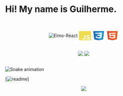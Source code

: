<h1> Hi! My name is Guilherme. </h1>
</div>
</br>
<div align="center">
  <div align="center">
<div style="display: inline_block"><br>
  <img align="center" alt="Elmo-React" height="30" width="40" src="https://cdn.jsdelivr.net/gh/devicons/devicon/icons/typescript/typescript-original.svg"                   target="_blank">
  <img align="center" alt="Elmo-Js" height="30" width="40" src="https://raw.githubusercontent.com/devicons/devicon/master/icons/javascript/javascript-plain.svg"           target="_blank">
  <img align="center" alt="Elmo-CSS" height="30" width="40" src="https://raw.githubusercontent.com/devicons/devicon/master/icons/css3/css3-original.svg"                   target="_blank">
  <img align="center" alt="Elmo-HTML" height="30" width="40" src="https://raw.githubusercontent.com/devicons/devicon/master/icons/html5/html5-original.svg"                 target="_blank">
</div>
</div>
</br>
</div>
 <div align="center">
<div style="display: inline_block"><br>
  <a href="https://www.instagram.com/gui_carbonesi/" target="_blank"><img src="https://img.shields.io/badge/-Instagram-%23E4405F?style=for-the-badge&logo=instagram&logoColor=white" target="_blank"></a>
  <a href="https://www.linkedin.com/in/guicarbonesi/" target="_blank"><img src="https://img.shields.io/badge/-LinkedIn-%230077B5?style=for-the-badge&logo=linkedin&logoColor=white" target="_blank"></a> 
 </div>
 </div>
</br>

  ![Snake animation](https://github.com/guicarbonesi/guicarbonesi/blob/output/github-contribution-grid-snake.svg)
 
</div>
 
[![readme]([teste](https://github-readme-stats.vercel.app/api/pin/?username=guicarbonesi&repo=guicarbonesi&theme=react))]

<p align="center">   <img alingn="center" src="https://profile-counter.glitch.me/guicarbonesi/count.svg" /></p>
